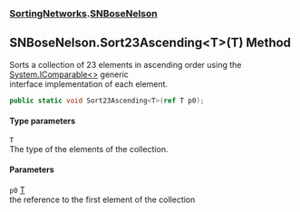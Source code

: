 ### [SortingNetworks](./SortingNetworks.md 'SortingNetworks').[SNBoseNelson](./SortingNetworks-SNBoseNelson.md 'SortingNetworks.SNBoseNelson')
## SNBoseNelson.Sort23Ascending&lt;T&gt;(T) Method
Sorts a collection of 23 elements in ascending order using the [System.IComparable&lt;&gt;](https://docs.microsoft.com/en-us/dotnet/api/System.IComparable-1 'System.IComparable`1') generic  
interface implementation of each element.  
```csharp
public static void Sort23Ascending<T>(ref T p0);
```
#### Type parameters
<a name='SortingNetworks-SNBoseNelson-Sort23Ascending-T-(T)-T'></a>
`T`  
The type of the elements of the collection.  
  
#### Parameters
<a name='SortingNetworks-SNBoseNelson-Sort23Ascending-T-(T)-p0'></a>
`p0` [T](#SortingNetworks-SNBoseNelson-Sort23Ascending-T-(T)-T 'SortingNetworks.SNBoseNelson.Sort23Ascending&lt;T&gt;(T).T')  
the reference to the first element of the collection  
  
